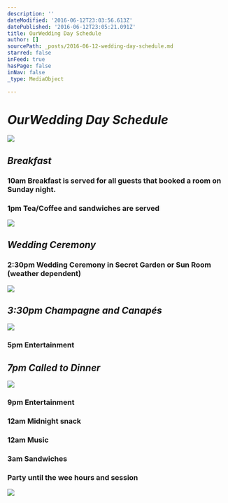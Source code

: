 ```yaml
---
description: ''
dateModified: '2016-06-12T23:03:56.613Z'
datePublished: '2016-06-12T23:05:21.091Z'
title: OurWedding Day Schedule
author: []
sourcePath: _posts/2016-06-12-wedding-day-schedule.md
starred: false
inFeed: true
hasPage: false
inNav: false
_type: MediaObject

---
```

# _**OurWedding Day Schedule**_
![](https://the-grid-user-content.s3-us-west-2.amazonaws.com/2246deda-6c7a-4e30-9705-a882a8d861fa.jpg)

## _**Breakfast**_

### 10am Breakfast is served for all guests that booked a room on Sunday night.

### 1pm Tea/Coffee and sandwiches are served
![](https://the-grid-user-content.s3-us-west-2.amazonaws.com/3a32118a-d1f0-444b-bb74-baa059f1d160.jpg)

## _**Wedding Ceremony**_

### 2:30pm Wedding Ceremony in Secret Garden or Sun Room (weather dependent)
![](https://the-grid-user-content.s3-us-west-2.amazonaws.com/4c7c1d14-76cf-4f48-95b6-7849620fa625.jpg)

## _**3:30pm Champagne and Canapés**_
![](https://the-grid-user-content.s3-us-west-2.amazonaws.com/d87019f5-670b-4675-8769-0ab7e4daa476.png)

### 5pm Entertainment

## _**7pm Called to Dinner**_
![](https://the-grid-user-content.s3-us-west-2.amazonaws.com/a4de81b3-524c-45b7-bcbe-d12adfab02f2.jpg)

### 9pm Entertainment

### 12am Midnight snack

### 12am Music

### 3am Sandwiches

### Party until the wee hours and session
![](https://the-grid-user-content.s3-us-west-2.amazonaws.com/bebf4cdb-9749-4cf5-a786-b1e592fa8f37.jpg)